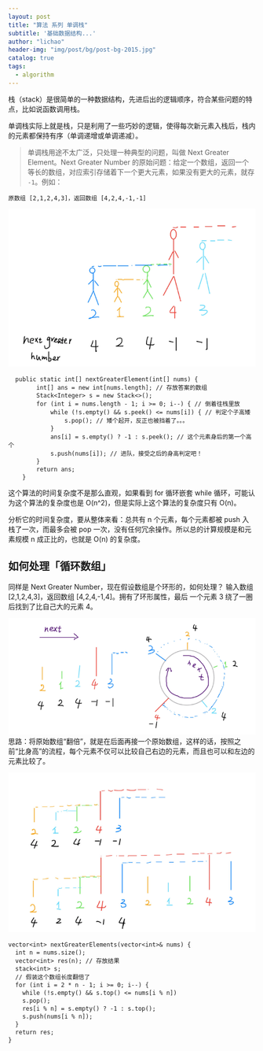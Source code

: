 ```yaml
---
layout: post
title: "算法 系列 单调栈"
subtitle: '基础数据结构...'
author: "lichao"
header-img: "img/post/bg/post-bg-2015.jpg"
catalog: true
tags:
  - algorithm
---
```


栈（stack）是很简单的⼀种数据结构，先进后出的逻辑顺序，符合某些问题的特点，⽐如说函数调⽤栈。

单调栈实际上就是栈，只是利⽤了⼀些巧妙的逻辑，使得每次新元素⼊栈后，栈内的元素都保持有序（单调递增或单调递减）。

> 单调栈⽤途不太⼴泛，只处理⼀种典型的问题，叫做 Next Greater Element。Next Greater Number 的原始问题：给定⼀个数组，返回⼀个等⻓的数组，对应索引存储着下⼀个更⼤元素，如果没有更⼤的元素，就存 ```-1```。例如：     
```
原数组 [2,1,2,4,3]，返回数组 [4,2,4,-1,-1]
```

![algorithm](/img/algorithm/7.png)

```
  public static int[] nextGreaterElement(int[] nums) {
        int[] ans = new int[nums.length]; // 存放答案的数组
        Stack<Integer> s = new Stack<>();
        for (int i = nums.length - 1; i >= 0; i--) { // 倒着往栈⾥放
            while (!s.empty() && s.peek() <= nums[i]) { // 判定个⼦⾼矮
                s.pop(); // 矮个起开，反正也被挡着了。。。
            }
            ans[i] = s.empty() ? -1 : s.peek(); // 这个元素⾝后的第⼀个⾼个
            s.push(nums[i]); // 进队，接受之后的⾝⾼判定吧！
        }
        return ans;
    }
```

这个算法的时间复杂度不是那么直观，如果看到 for 循环嵌套 while 循环，可能认为这个算法的复杂度也是 O(n^2)，但是实际上这个算法的复杂度只有 O(n)。

分析它的时间复杂度，要从整体来看：总共有 n 个元素，每个元素都被 push ⼊栈了⼀次，⽽最多会被 pop ⼀次，没有任何冗余操作。所以总的计算规模是和元素规模 n 成正⽐的，也就是 O(n) 的复杂度。

## 如何处理「循环数组」
同样是 Next Greater Number，现在假设数组是个环形的，如何处理？
输入数组 [2,1,2,4,3]，返回数组 [4,2,4,-1,4]。拥有了环形属性，最后
⼀个元素 3 绕了⼀圈后找到了⽐⾃⼰⼤的元素 4。

![algorithm](/img/algorithm/8.png)
思路：将原始数组“翻倍”，就是在后⾯再接⼀个原始数组，这样的话，按照之前“⽐⾝⾼”的流程，每个元素不仅可以⽐较⾃⼰右边的元素，⽽且也可以和左边的元素⽐较了。

![algorithm](/img/algorithm/9.png)

```
vector<int> nextGreaterElements(vector<int>& nums) {
  int n = nums.size();
  vector<int> res(n); // 存放结果
  stack<int> s;
  // 假装这个数组⻓度翻倍了
  for (int i = 2 * n - 1; i >= 0; i--) {
    while (!s.empty() && s.top() <= nums[i % n])
    s.pop();
    res[i % n] = s.empty() ? -1 : s.top();
    s.push(nums[i % n]);
  }
  return res;
}
```

